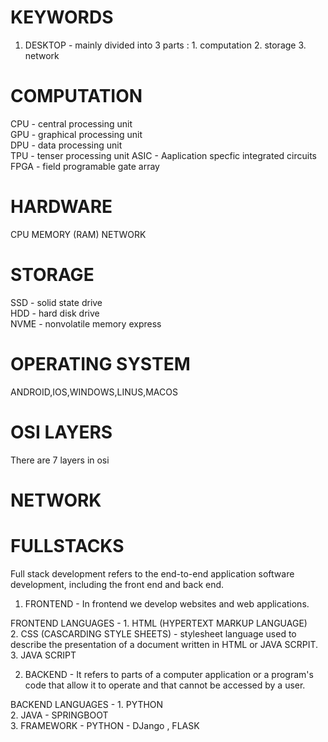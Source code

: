 # KEYWORDS
1. DESKTOP - mainly divided into 3 parts : 1. computation 2. storage 3. network

# COMPUTATION 
 CPU - central processing unit  
 GPU - graphical processing unit  
 DPU - data processing unit  
 TPU - tenser processing unit
 ASIC - Aaplication specfic integrated circuits
 FPGA - field programable gate array 

 # HARDWARE 
 CPU
 MEMORY (RAM)
 NETWORK

 # STORAGE 
 SSD - solid state drive                                       
 HDD - hard disk drive                                          
 NVME - nonvolatile memory express 

 # OPERATING SYSTEM 
 ANDROID,IOS,WINDOWS,LINUS,MACOS

 # OSI LAYERS
 There are 7 layers in osi 

 # NETWORK 
 

 # FULLSTACKS                                                     
 Full stack development refers to the end-to-end application software development, including the front end and back end.

 1. FRONTEND - In frontend we develop websites and web applications.

 FRONTEND LANGUAGES -                                                                                                                                                                       1. HTML (HYPERTEXT MARKUP LANGUAGE)                                              
                      2. CSS (CASCARDING STYLE SHEETS) - stylesheet language used to describe the presentation of a document written in HTML or JAVA SCRPIT.                                                                                                    3. JAVA SCRIPT                                            
                      
 2. BACKEND - It refers to parts of a computer application or a program's code that allow it to operate and that cannot be accessed by a user.

 BACKEND LANGUAGES - 1. PYTHON    
                     2. JAVA - SPRINGBOOT    
                     3. FRAMEWORK - PYTHON - DJango , FLASK 
 
   
    
 
